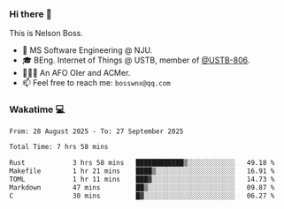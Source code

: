 ### Hi there 👋

<!--
**bosswnx/bosswnx** is a ✨ _special_ ✨ repository because its `README.md` (this file) appears on your GitHub profile.

Here are some ideas to get you started:

- 🔭 I’m currently working on ...
- 🌱 I’m currently learning ...
- 👯 I’m looking to collaborate on ...
- 🤔 I’m looking for help with ...
- 💬 Ask me about ...
- 📫 How to reach me: ...
- 😄 Pronouns: ...
- ⚡ Fun fact: ...
-->

This is Nelson Boss.

- 🏫 MS Software Engineering @ NJU.
- 🎓 BEng. Internet of Things @ USTB, member of [@USTB-806](https://ustb-806.github.io/).
- 🧑🏻‍💻 An AFO OIer and ACMer.
- 📫 Feel free to reach me: `bosswnx@qq.com`

### Wakatime 💻

<!--START_SECTION:waka-->

```txt
From: 28 August 2025 - To: 27 September 2025

Total Time: 7 hrs 58 mins

Rust            3 hrs 58 mins   ████████████▒░░░░░░░░░░░░   49.18 %
Makefile        1 hr 21 mins    ████▒░░░░░░░░░░░░░░░░░░░░   16.91 %
TOML            1 hr 11 mins    ███▓░░░░░░░░░░░░░░░░░░░░░   14.73 %
Markdown        47 mins         ██▒░░░░░░░░░░░░░░░░░░░░░░   09.87 %
C               30 mins         █▓░░░░░░░░░░░░░░░░░░░░░░░   06.27 %
```

<!--END_SECTION:waka-->
